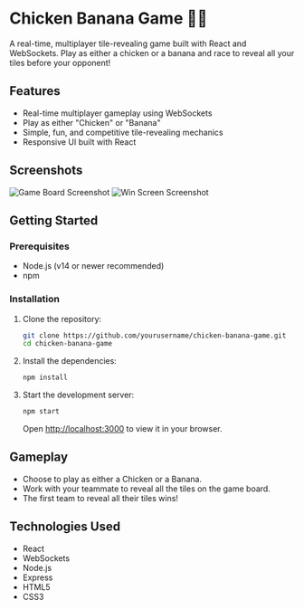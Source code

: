# Chicken Banana Game 🐔🍌

A real-time, multiplayer tile-revealing game built with React and WebSockets. Play as either a chicken or a banana and race to reveal all your tiles before your opponent!

## Features

- Real-time multiplayer gameplay using WebSockets
- Play as either "Chicken" or "Banana"
- Simple, fun, and competitive tile-revealing mechanics
- Responsive UI built with React

## Screenshots

<!-- Add your screenshots here -->
![Game Board Screenshot](screenshots/game-board.png)
![Win Screen Screenshot](screenshots/win-screen.png)

## Getting Started

### Prerequisites

- Node.js (v14 or newer recommended)
- npm

### Installation

1. Clone the repository:
   ```sh
   git clone https://github.com/yourusername/chicken-banana-game.git
   cd chicken-banana-game
   ```
2. Install the dependencies:
   ```sh
   npm install
   ```
3. Start the development server:
   ```sh
   npm start
   ```
   Open [http://localhost:3000](http://localhost:3000) to view it in your browser.

## Gameplay

- Choose to play as either a Chicken or a Banana.
- Work with your teammate to reveal all the tiles on the game board.
- The first team to reveal all their tiles wins!

## Technologies Used

- React
- WebSockets
- Node.js
- Express
- HTML5
- CSS3
